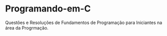 # Programando-em-C

Questões e Resoluções de Fundamentos de Programação para Iniciantes na área da Progrmação.
